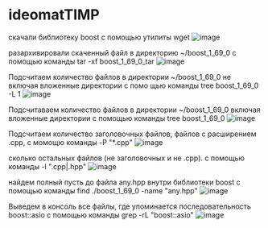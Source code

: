 # ideomatTIMP

  скачали библиотеку boost с помощью утилиты wget
![image](https://user-images.githubusercontent.com/90716549/156234690-6750c422-298a-44e3-bc63-e1c38781d88a.png)

  разархивировали скаченный файл в директорию ~/boost_1_69_0 с помощью команды tar -xf boost_1_69_0_tar
![image](https://user-images.githubusercontent.com/90716549/156236227-aecbca22-32e0-4c72-b3b3-2d2e561eb881.png)
 
 Подсчитаем количество файлов в директории ~/boost_1_69_0 не включая вложенные директории с помо
 щью команды tree boost_1_69_0 -L 1
![image](https://user-images.githubusercontent.com/90716549/156236782-2bc8152a-423c-4540-a244-acf9f29c9001.png)

Подсчитаваем количество файлов в директории ~/boost_1_69_0 включая вложенные директории с помощью команды tree boost_1_69_0 
![image](https://user-images.githubusercontent.com/90716549/156315114-fe5dcf2a-2745-4e83-af21-27044cab2768.png)

Подсчитаем количество заголовочных файлов, файлов с расширением .cpp,  с момощю команды -P "*.cpp"
![image](https://user-images.githubusercontent.com/90716549/156318296-8f3d043e-c6b7-4975-8a12-c01f7ea8e02a.png)


сколько остальных файлов (не заголовочных и не .cpp). с помощью команды -I ".cpp|.hpp"
![image](https://user-images.githubusercontent.com/90716549/156318006-bc21f937-cabd-4896-b19c-50625af315dc.png)

найдем полный пусть до файла any.hpp внутри библиотеки boost с помощью команды find ./boost_1_69_0 -name "any.hpp"
![image](https://user-images.githubusercontent.com/90716549/156318866-3eeed329-f29d-4aa3-8af9-a9fa525b32a1.png)

Выведем в консоль все файлы, где упоминается последовательность boost::asio с помощью команды  grep -rL "boost::asio"
![image](https://user-images.githubusercontent.com/90716549/156319633-67d63208-53a7-466c-80a6-c0bc2d155005.png)




